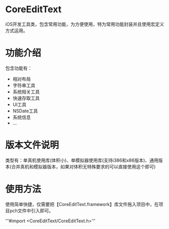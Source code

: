 # CoreEditText

iOS开发工具类，包含常用功能，为方便使用，特为常用功能封装并且使用宏定义方式运用。

# 功能介绍

包含功能有：
* 相对布局
* 字符串工具
* 系统相关工具
* 快速存取工具
* UI工具
* NSDate工具
* 系统信息
* …

# 版本文件说明

类型有：单真机使用库(体积小)、单模拟器使用库(支持i386和x86版本)、通用版本(合并真机和模拟器版本，如果对体积无特殊要求的可以直接使用这个即可)

# 使用方法

使用简单快捷，仅需要把【CoreEditText.framework】库文件拖入项目中，在项目pch文件中引入即可。

‘’‘#import <CoreEditText/CoreEditText.h>’‘’  
